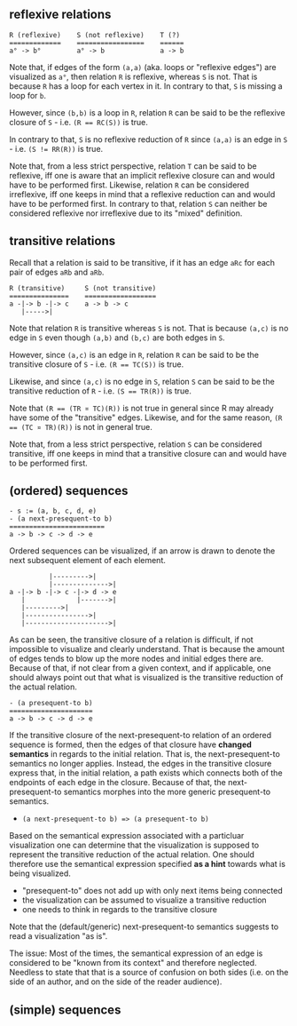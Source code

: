 
<!-- ======================================================================= -->
## reflexive relations

```
R (reflexive)    S (not reflexive)    T (?)
=============    =================    ======
a° -> b°         a° -> b              a -> b
```

Note that, if edges of the form `(a,a)` (aka. loops or "reflexive edges") are
visualized as `a°`, then relation `R` is reflexive, whereas `S` is not. That
is because `R` has a loop for each vertex in it. In contrary to that, `S` is
missing a loop for `b`.

However, since `(b,b)` is a loop in `R`, relation `R` can be said to be the
reflexive closure of `S` - i.e. `(R == RC(S))` is true.

In contrary to that, `S` is no reflexive reduction of `R` since `(a,a)` is
an edge in `S` - i.e. `(S != RR(R))` is true.

Note that, from a less strict perspective, relation `T` can be said to be
reflexive, iff one is aware that an implicit reflexive closure can and would
have to be performed first. Likewise, relation `R` can be considered
irreflexive, iff one keeps in mind that a reflexive reduction can and would
have to be performed first. In contrary to that, relation `S` can neither be
considered reflexive nor irreflexive due to its "mixed" definition.

<!-- ======================================================================= -->
## transitive relations

Recall that a relation is said to be transitive, if it
has an edge `aRc` for each pair of edges `aRb` and `aRb`.

```
R (transitive)     S (not transitive)
===============    ==================
a -|-> b -|-> c    a -> b -> c
   |----->|
```

Note that relation `R` is transitive whereas `S` is not. That is because `(a,c)`
is no edge in `S` even though `(a,b)` and `(b,c)` are both edges in `S`.

However, since `(a,c)` is an edge in `R`, relation `R` can be said to be the
transitive closure of `S` - i.e. `(R == TC(S))` is true.

Likewise, and since `(a,c)` is no edge in `S`, relation `S` can be said to be
the transitive reduction of `R` - i.e. `(S == TR(R))` is true.

Note that `(R == (TR ¤ TC)(R))` is not true in general since R may already
have some of the "transitive" edges. Likewise, and for the same reason,
`(R == (TC ¤ TR)(R))` is not in general true.

Note that, from a less strict perspective, relation `S` can be considered
transitive, iff one keeps in mind that a transitive closure can and would
have to be performed first.

<!-- ======================================================================= -->
## (ordered) sequences

```
- s := (a, b, c, d, e)
- (a next-presequent-to b)
========================
a -> b -> c -> d -> e
```

Ordered sequences can be visualized, if an arrow is drawn to denote the next
subsequent element of each element.

```
          |--------->|
          |-------------->|
a -|-> b -|-> c -|-> d -> e
   |             |------->|
   |--------->|
   |---------------->|
   |--------------------->|
```

As can be seen, the transitive closure of a relation is difficult, if not
impossible to visualize and clearly understand. That is because the amount of
edges tends to blow up the more nodes and initial edges there are. Because of
that, if not clear from a given context, and if applicable, one should always
point out that what is visualized is the transitive reduction of the actual
relation.

```
- (a presequent-to b)
=====================
a -> b -> c -> d -> e
```

If the transitive closure of the next-presequent-to relation of an ordered
sequence is formed, then the edges of that closure have **changed semantics**
in regards to the initial relation. That is, the next-presequent-to semantics
no longer applies. Instead, the edges in the transitive closure express that,
in the initial relation, a path exists which connects both of the endpoints of
each edge in the closure. Because of that, the next-presequent-to semantics
morphes into the more generic presequent-to semantics.

* `(a next-presequent-to b) => (a presequent-to b)`

Based on the semantical expression associated with a particluar visualization
one can determine that the visualization is supposed to represent the transitive
reduction of the actual relation. One should therefore use the semantical
expression specified **as a hint** towards what is being visualized.

* "presequent-to" does not add up with only next items being connected
* the visualization can be assumed to visualize a transitive reduction
* one needs to think in regards to the transitive closure

Note that the (default/generic) next-presequent-to semantics suggests to read
a visualization "as is".

The issue: Most of the times, the semantical expression of an edge is considered
to be "known from its context" and therefore neglected. Needless to state that
that is a source of confusion on both sides (i.e. on the side of an author, and
on the side of the reader audience).

<!-- ======================================================================= -->
## (simple) sequences
